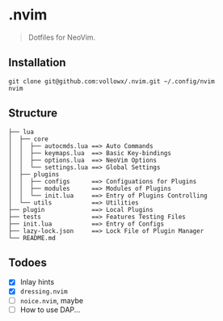# .nvim

> Dotfiles for NeoVim.

## Installation

```
git clone git@github.com:vollowx/.nvim.git ~/.config/nvim
nvim
```

## Structure

```
├── lua
│  ├── core
│  │  ├── autocmds.lua ==> Auto Commands
│  │  ├── keymaps.lua  ==> Basic Key-bindings
│  │  ├── options.lua  ==> NeoVim Options
│  │  └── settings.lua ==> Global Settings
│  ├── plugins
│  │  ├── configs      ==> Configuations for Plugins
│  │  ├── modules      ==> Modules of Plugins
│  │  └── init.lua     ==> Entry of Plugins Controlling
│  └── utils           ==> Utilities
├── plugin             ==> Local Plugins
├── tests              ==> Features Testing Files
├── init.lua           ==> Entry of Configs
├── lazy-lock.json     ==> Lock File of Plugin Manager
└── README.md
```

## Todoes

- [x] Inlay hints
- [x] `dressing.nvim`
- [ ] `noice.nvim`, maybe
- [ ] How to use DAP...

